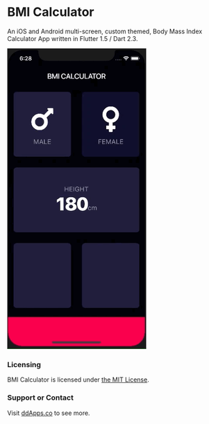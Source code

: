 # BMI Calculator
An iOS and Android multi-screen, custom themed, Body Mass Index Calculator App written in Flutter 1.5 / Dart 2.3.

![](art/screenshot/bmi-calc-06.gif?raw=true) 

### Licensing
BMI Calculator is licensed under [the MIT License](LICENSE).

### Support or Contact
Visit [ddApps.co](http://ddapps.co) to see more.

